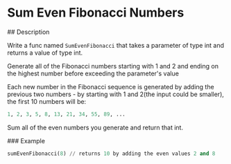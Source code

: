 # Sum Even Fibonacci Numbers

## Description

Write a func named `SumEvenFibonacci` that takes a parameter of type int and returns a value of type int.

Generate all of the Fibonacci numbers starting with 1 and 2 and ending on the highest number before exceeding the parameter's value

Each new number in the Fibonacci sequence is generated by adding the previous two numbers - by starting with 1 and 2(the input could be smaller), the first 10 numbers will be:

```python
1, 2, 3, 5, 8, 13, 21, 34, 55, 89, ...
```

Sum all of the even numbers you generate and return that int.

### Example

```python
sumEvenFibonacci(8) // returns 10 by adding the even values 2 and 8
```